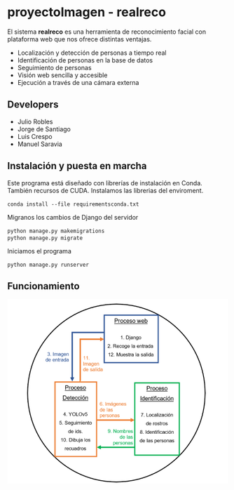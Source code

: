 # proyectoImagen - realreco

El sistema __realreco__ es una herramienta de reconocimiento facial con plataforma web que nos ofrece distintas ventajas.
- Localización y detección de personas a tiempo real
- Identificación de personas en la base de datos
- Seguimiento de personas
- Visión web sencilla y accesible
- Ejecución a través de una cámara externa
## Developers
- Julio Robles
- Jorge de Santiago
- Luis Crespo
- Manuel Saravia

## Instalación y puesta en marcha
Este programa está diseñado con librerías de instalación en Conda.
También recursos de CUDA.
Instalamos las librerias del enviroment.

```
conda install --file requirementsconda.txt
```
Migranos los cambios de Django del servidor
```
python manage.py makemigrations
python manage.py migrate
```
Iniciamos el programa
```
python manage.py runserver
```

## Funcionamiento
![alt text](https://github.com/julio-robles/proyectoImagen/blob/main/fotos/arch.png)